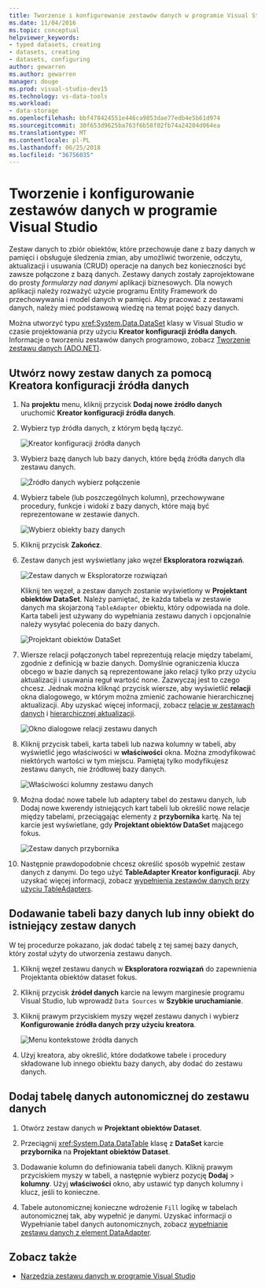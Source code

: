```yaml
---
title: Tworzenie i konfigurowanie zestawów danych w programie Visual Studio
ms.date: 11/04/2016
ms.topic: conceptual
helpviewer_keywords:
- typed datasets, creating
- datasets, creating
- datasets, configuring
author: gewarren
ms.author: gewarren
manager: douge
ms.prod: visual-studio-dev15
ms.technology: vs-data-tools
ms.workload:
- data-storage
ms.openlocfilehash: bbf478424551e446ca9853dae77edb4e5b61d974
ms.sourcegitcommit: 30f653d9625ba763f6b58f02fb74a24204d064ea
ms.translationtype: MT
ms.contentlocale: pl-PL
ms.lasthandoff: 06/25/2018
ms.locfileid: "36756035"
---
```

# <a name="create-and-configure-datasets-in-visual-studio"></a>Tworzenie i konfigurowanie zestawów danych w programie Visual Studio

Zestaw danych to zbiór obiektów, które przechowuje dane z bazy danych w pamięci i obsługuje śledzenia zmian, aby umożliwić tworzenie, odczytu, aktualizacji i usuwania (CRUD) operacje na danych bez konieczności być zawsze połączone z bazą danych. Zestawy danych zostały zaprojektowane do prosty *formularzy nad danymi* aplikacji biznesowych. Dla nowych aplikacji należy rozważyć użycie programu Entity Framework do przechowywania i model danych w pamięci. Aby pracować z zestawami danych, należy mieć podstawową wiedzę na temat pojęć bazy danych.

Można utworzyć typu <xref:System.Data.DataSet> klasy w Visual Studio w czasie projektowania przy użyciu **Kreator konfiguracji źródła danych**. Informacje o tworzeniu zestawów danych programowo, zobacz [Tworzenie zestawu danych (ADO.NET)](/dotnet/framework/data/adonet/dataset-datatable-dataview/creating-a-dataset).

## <a name="create-a-new-dataset-by-using-the-data-source-configuration-wizard"></a>Utwórz nowy zestaw danych za pomocą Kreatora konfiguracji źródła danych

1.  Na **projektu** menu, kliknij przycisk **Dodaj nowe źródło danych** uruchomić **Kreator konfiguracji źródła danych**.

2.  Wybierz typ źródła danych, z którym będą łączyć.

     ![Kreator konfiguracji źródła danych](../data-tools/media/data-source-configuration-wizard.png)

3.  Wybierz bazę danych lub bazy danych, które będą źródła danych dla zestawu danych.

     ![Źródło danych wybierz połączenie](../data-tools/media/data-source-choose-a-connection.png)

4.  Wybierz tabele (lub poszczególnych kolumn), przechowywane procedury, funkcje i widoki z bazy danych, które mają być reprezentowane w zestawie danych.

     ![Wybierz obiekty bazy danych](../data-tools/media/raddata-chose-objects.png)

5.  Kliknij przycisk **Zakończ**.

6.  Zestaw danych jest wyświetlany jako węzeł **Eksploratora rozwiązań**.

     ![Zestaw danych w Eksploratorze rozwiązań](../data-tools/media/dataset-in-solution-explorer.png)

     Kliknij ten węzeł, a zestaw danych zostanie wyświetlony w **Projektant obiektów DataSet**. Należy pamiętać, że każda tabela w zestawie danych ma skojarzoną `TableAdapter` obiektu, który odpowiada na dole. Karta tabeli jest używany do wypełniania zestawu danych i opcjonalnie należy wysyłać polecenia do bazy danych.

     ![Projektant obiektów DataSet](../data-tools/media/dataset-designer.png)

7.  Wiersze relacji połączonych tabel reprezentują relacje między tabelami, zgodnie z definicją w bazie danych. Domyślnie ograniczenia klucza obcego w bazie danych są reprezentowane jako relacji tylko przy użyciu aktualizacji i usuwania reguł wartość none. Zazwyczaj jest to czego chcesz. Jednak można kliknąć przycisk wiersze, aby wyświetlić **relacji** okna dialogowego, w którym można zmienić zachowanie hierarchicznej aktualizacji. Aby uzyskać więcej informacji, zobacz [relacje w zestawach danych](../data-tools/relationships-in-datasets.md) i [hierarchicznej aktualizacji](../data-tools/hierarchical-update.md).

     ![Okno dialogowe relacji zestawu danych](../data-tools/media/raddata-relation-dialog.png)

8.  Kliknij przycisk tabeli, karta tabeli lub nazwa kolumny w tabeli, aby wyświetlić jego właściwości w **właściwości** okna. Można zmodyfikować niektórych wartości w tym miejscu. Pamiętaj tylko modyfikujesz zestawu danych, nie źródłowej bazy danych.

     ![Właściwości kolumny zestawu danych](../data-tools/media/dataset-column-properties.png)

9. Można dodać nowe tabele lub adaptery tabel do zestawu danych, lub Dodaj nowe kwerendy istniejących kart tabeli lub określić nowe relacje między tabelami, przeciągając elementy z **przybornika** kartę. Na tej karcie jest wyświetlane, gdy **Projektant obiektów DataSet** mającego fokus.

     ![Zestaw danych przybornika](../data-tools/media/raddata-dataset-toolbox.png)

10. Następnie prawdopodobnie chcesz określić sposób wypełnić zestaw danych z danymi. Do tego użyć **TableAdapter Kreator konfiguracji**. Aby uzyskać więcej informacji, zobacz [wypełnienia zestawów danych przy użyciu TableAdapters](../data-tools/fill-datasets-by-using-tableadapters.md).

## <a name="add-a-database-table-or-other-object-to-an-existing-dataset"></a>Dodawanie tabeli bazy danych lub inny obiekt do istniejący zestaw danych

W tej procedurze pokazano, jak dodać tabelę z tej samej bazy danych, który został użyty do utworzenia zestawu danych.

1.  Kliknij węzeł zestawu danych w **Eksploratora rozwiązań** do zapewnienia Projektanta obiektów dataset fokus.

2.  Kliknij przycisk **źródeł danych** karcie na lewym marginesie programu Visual Studio, lub wprowadź `Data Sources` w **Szybkie uruchamianie**.

3.  Kliknij prawym przyciskiem myszy węzeł zestawu danych i wybierz **Konfigurowanie źródła danych przy użyciu kreatora**.

     ![Menu kontekstowe źródła danych](../data-tools/media/data-source-context-menu.png)

4.  Użyj kreatora, aby określić, które dodatkowe tabele i procedury składowane lub innego obiektu bazy danych, aby dodać do zestawu danych.

## <a name="add-a-stand-alone-data-table-to-a-dataset"></a>Dodaj tabelę danych autonomicznej do zestawu danych

1.  Otwórz zestaw danych w **Projektant obiektów Dataset**.

2.  Przeciągnij <xref:System.Data.DataTable> klasę z **DataSet** karcie **przybornika** na **Projektant obiektów Dataset**.

3.  Dodawanie kolumn do definiowania tabeli danych. Kliknij prawym przyciskiem myszy w tabeli, a następnie wybierz pozycję **Dodaj** > **kolumny**. Użyj **właściwości** okno, aby ustawić typ danych kolumny i klucz, jeśli to konieczne.

4.  Tabele autonomicznej konieczne wdrożenie `Fill` logikę w tabelach autonomicznej tak, aby wypełnić je danymi. Uzyskać informacji o Wypełnianie tabel danych autonomicznych, zobacz [wypełnianie zestawu danych z element DataAdapter](/dotnet/framework/data/adonet/populating-a-dataset-from-a-dataadapter).

## <a name="see-also"></a>Zobacz także

- [Narzędzia zestawu danych w programie Visual Studio](../data-tools/dataset-tools-in-visual-studio.md)